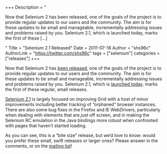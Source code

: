 +++
Description = "<p>Now that Selenium 2 has been released, one of the goals of the project is to provide regular updates to our users and the community. The aim is for these updates to be small and manageable, incrementally addressing issues and problems raised by you. Selenium 2.1, which is launched today, marks the first of these […]</p>"
Title = "Selenium 2.1 Released"
Date = 2011-07-18
Author = "shs96c"
AuthorLink = "https://twitter.com/shs96c"
tags = ["selenium"]
categories = ["releases"]
+++

<p>Now that Selenium 2 has <a href="http://seleniumhq.wordpress.com/2011/07/08/selenium-2-0/">been released</a>, one of the goals of the project is to provide regular updates to our users and the community. The aim is for these updates to be small and manageable, incrementally addressing issues and problems raised by you. Selenium 2.1, which is <a href="http://seleniumhq.org/download/">launched today</a>, marks the first of these regular, small releases.</p>
<p><a href="http://seleniumhq.org/download/">Selenium 2.1</a> is largely focused on improving Grid with a host of minor improvements including better tracking of &#8220;orphaned&#8221; browser instances. There are also some bug fixes in the Firefox and IE WebDrivers, particularly when dealing with elements that are <em>just</em> off screen, and in making the Selenium RC emulation in the Java bindings more robust when confronted with pages that haven&#8217;t started loading.</p>
<p>As you can see, this is a &#8220;bite size&#8221; release, but we&#8217;d love to know: would you prefer these small, swift releases or larger ones? Please answer in the comments, or on the <a href="groups.google.com/group/selenium-users">mailing list</a>!</p>

